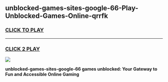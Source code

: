 
## unblocked-games-sites-google-66-Play-Unblocked-Games-Online-qrrfk
<h3>
<a href="https://premium76.site?title=unblocked-games-sites-google-66&ref=25A">CLICK TO PLAY</a></h3>
<hr>

<h3>
<a href="https://premium76.site?title=unblocked-games-sites-google-66&ref=25A">CLICK 2 PLAY</a>
  
</h3>

<a href="https://premium76.site?title=unblocked-games-sites-google-66&ref=25A"><img src="https://clearcache.store/games.png"></a>


**unblocked-games-sites-google-66 games unblocked: Your Gateway to Fun and Accessible Online Gaming**
